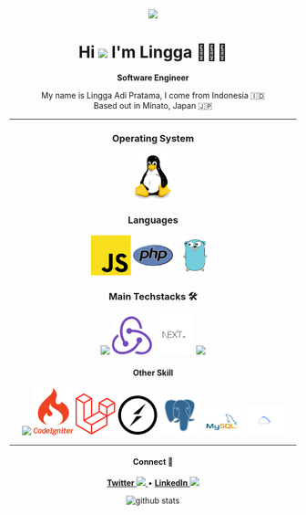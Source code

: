 <div align="center">
  <img src="https://media.giphy.com/media/cID9NShVKKjHs5ygCP/giphy.gif" width="300" />
  <h1>Hi <img src="https://media.giphy.com/media/hvRJCLFzcasrR4ia7z/giphy.gif" width="25px"> I'm Lingga 🙋🏻‍♂️</h1>
  <strong>Software Engineer</strong>
  <p>My name is Lingga Adi Pratama, I come from Indonesia 🇮🇩 <br/> Based out in Minato, Japan 🇯🇵 </strong>
  
  <hr/>
  
   <h3>Operating System</h3>
  <img src="https://github.com/retry0/retry0/blob/master/img/linux.png" width="70" />
  
  <h3>Languages</h3>
  <img src="https://github.com/retry0/retry0/blob/master/img/js.png" width="70" />
  <img src="https://github.com/retry0/retry0/blob/master/img/php.png" width="70" />
  <img src="https://github.com/retry0/retry0/blob/master/img/golang.png" width="70" />
  
  <h3>Main Techstacks 🛠</h4>
  <img src="https://media.giphy.com/media/eNAsjO55tPbgaor7ma/giphy.gif" width="70" />
  <img src="https://github.com/retry0/retry0/blob/master/img/redux.png" width="70" />
  <img src="https://github.com/retry0/retry0/blob/master/img/nextjs.png" width="70" />
  <img src="https://media.giphy.com/media/VgGthkhUvGgOit7Y9i/giphy.gif" width="70" />
 
  
  <h4>Other Skill</h4>
  <img src="https://media.giphy.com/media/Sr8xDpMwVKOHUWDVRD/giphy.gif" width="70" />
   <img src="https://github.com/retry0/retry0/blob/master/img/ci.png" width="70">
  <img src="https://github.com/retry0/retry0/blob/master/img/laravel.png" width="70" />
    <img src="https://github.com/retry0/retry0/blob/master/img/socket.png" width="70" />
  <img src="https://github.com/retry0/retry0/blob/master/img/postgresql.png" width="70" />
  <img src="https://github.com/retry0/retry0/blob/master/img/msql.png" width="70" />
  <img src="https://github.com/retry0/retry0/blob/master/img/gcp.gif" width="70" />

  <hr />
  
  <div>
    <h4>Connect 🤝</h4>
    <p>
      <a href='https://twitter.com/retry04'>
        <strong>Twitter</strong> <img src="https://upload.wikimedia.org/wikipedia/commons/e/e4/Twitter_Verified_Badge.svg" width="13" />
      </a>
      •
<a href='https://www.linkedin.com/in/lingga-adi-pratama/'>
        <strong>LinkedIn</strong> <img src="https://upload.wikimedia.org/wikipedia/commons/c/ca/LinkedIn_logo_initials.png" width="13" />
      </a> 
    </p>
  </div>
  
   ![github stats](https://github-readme-stats.vercel.app/api?username=retry0&show_icons=true) 
</div>
